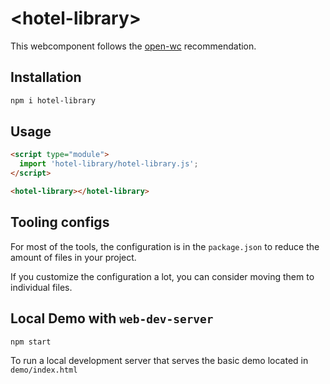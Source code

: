 # \<hotel-library>

This webcomponent follows the [open-wc](https://github.com/open-wc/open-wc) recommendation.

## Installation

```bash
npm i hotel-library
```

## Usage

```html
<script type="module">
  import 'hotel-library/hotel-library.js';
</script>

<hotel-library></hotel-library>
```



## Tooling configs

For most of the tools, the configuration is in the `package.json` to reduce the amount of files in your project.

If you customize the configuration a lot, you can consider moving them to individual files.

## Local Demo with `web-dev-server`

```bash
npm start
```

To run a local development server that serves the basic demo located in `demo/index.html`
